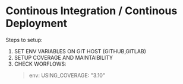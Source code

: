 # Continous Integration / Continous Deployment

Steps to setup:

1. SET ENV VARIABLES ON GIT HOST (GITHUB,GITLAB)
2. SETUP COVERAGE AND MAINTAIBILITY
3. CHECK WORFLOWS:
   >env:
   >   USING_COVERAGE: "3.10"
